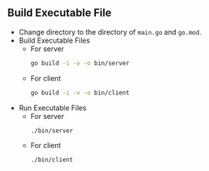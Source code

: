 ## Build Executable File
- Change directory to the directory of `main.go` and `go.mod`.
- Build Executable Files
   - For server
     ```bash
     go build -i -v -o bin/server
     ```
   - For client
     ```bash
     go build -i -v -o bin/client
     ```
- Run Executable Files
   - For server
     ```bash
     ./bin/server
     ```
   - For client
     ```bash
     ./bin/client
     ```
